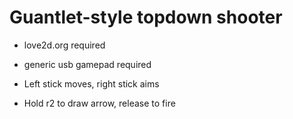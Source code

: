 # Guantlet-style topdown shooter

- love2d.org required
- generic usb gamepad required

- Left stick moves, right stick aims
- Hold r2 to draw arrow, release to fire
